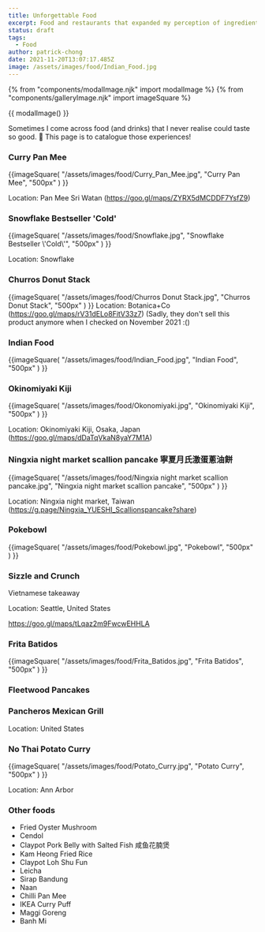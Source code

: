 ```yaml
---
title: Unforgettable Food
excerpt: Food and restaurants that expanded my perception of ingredients, texture and taste.
status: draft
tags:
  - Food
author: patrick-chong
date: 2021-11-20T13:07:17.485Z
image: /assets/images/food/Indian_Food.jpg
---
```


{% from "components/modalImage.njk" import modalImage %}
{% from "components/galleryImage.njk" import imageSquare %}

{{ modalImage() }}

Sometimes I come across food (and drinks) that I never realise could taste so good. 🤤 This page is to catalogue those experiences!

### Curry Pan Mee

{{imageSquare(
    "/assets/images/food/Curry_Pan_Mee.jpg",
    "Curry Pan Mee",
    "500px"
  ) }}

Location: Pan Mee Sri Watan (https://goo.gl/maps/ZYRX5dMCDDF7YsfZ9)

### Snowflake Bestseller 'Cold'

{{imageSquare(
    "/assets/images/food/Snowflake.jpg",
    "Snowflake Bestseller \\'Cold\\'",
    "500px"
  ) }}

Location: Snowflake

### Churros Donut Stack

{{imageSquare(
    "/assets/images/food/Churros Donut Stack.jpg",
    "Churros Donut Stack",
    "500px"
  ) }}
Location: Botanica+Co (https://goo.gl/maps/rV31dELo8FitV33z7) (Sadly, they don't sell this product anymore when I checked on November 2021 :()

### Indian Food

{{imageSquare(
    "/assets/images/food/Indian_Food.jpg",
    "Indian Food",
    "500px"
  ) }}

### Okinomiyaki Kiji

{{imageSquare(
    "/assets/images/food/Okonomiyaki.jpg",
    "Okinomiyaki Kiji",
    "500px"
  ) }}

Location: Okinomiyaki Kiji, Osaka, Japan (https://goo.gl/maps/dDaTqVkaN8yaY7M1A)

### Ningxia night market scallion pancake 寧夏月氏激蛋蔥油餅

{{imageSquare(
    "/assets/images/food/Ningxia night market scallion pancake.jpg",
    "Ningxia night market scallion pancake",
    "500px"
  ) }}

Location: Ningxia night market, Taiwan (https://g.page/Ningxia_YUESHI_Scallionspancake?share)

### Pokebowl

{{imageSquare(
    "/assets/images/food/Pokebowl.jpg",
    "Pokebowl",
    "500px"
  ) }}

### Sizzle and Crunch

Vietnamese takeaway

Location: Seattle, United States

https://goo.gl/maps/tLqaz2m9FwcwEHHLA

### Frita Batidos

{{imageSquare(
    "/assets/images/food/Frita_Batidos.jpg",
    "Frita Batidos",
    "500px"
  ) }}

### Fleetwood Pancakes

### Pancheros Mexican Grill

Location: United States

### No Thai Potato Curry

{{imageSquare(
    "/assets/images/food/Potato_Curry.jpg",
    "Potato Curry",
    "500px"
  ) }}

Location: Ann Arbor

### Other foods

- Fried Oyster Mushroom
- Cendol
- Claypot Pork Belly with Salted Fish 咸鱼花腩煲
- Kam Heong Fried Rice
- Claypot Loh Shu Fun
- Leicha
- Sirap Bandung
- Naan
- Chilli Pan Mee
- IKEA Curry Puff
- Maggi Goreng
- Banh Mi
